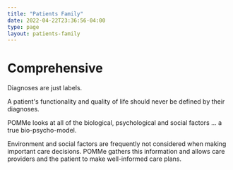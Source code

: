 ```yaml
---
title: "Patients Family"
date: 2022-04-22T23:36:56-04:00
type: page
layout: patients-family
---
```


# Comprehensive

Diagnoses are just labels.

A patient's functionality and quality of life should never be defined by their diagnoses.

POMMe looks at all of the biological, psychological and social factors ... a true bio-psycho-model.

Environment and social factors are frequently not considered when making important care decisions. POMMe gathers this information and allows care providers and the patient to make well-informed care plans.


